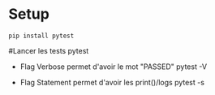 # Setup
    pip install pytest

#Lancer les tests
    pytest

- Flag Verbose permet d'avoir le mot "PASSED"
    pytest -V

- Flag Statement permet d'avoir les print()/logs
    pytest -s